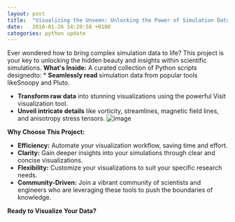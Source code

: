 ```yaml
---
layout: post
title:  "Visualizing the Unseen: Unlocking the Power of Simulation Data"
date:   2016-01-26 14:20:58 +0100
categories: python update
---
```





Ever wondered how to bring complex simulation data to life? This project is your key to unlocking the hidden beauty and insights within scientific simulations. **What's Inside:** A curated collection of Python scripts designedto: * **Seamlessly read** simulation data from popular tools likeSnoopy and Pluto.
* **Transform raw data** into stunning visualizations using the powerful Visit visualization tool.
* **Unveil intricate details** like vorticity, streamlines, magnetic field lines, and anisotropy stress tensors.
![image](https://github.com/user-attachments/assets/10f141c6-8a29-429f-8179-8d3af35d900f)

**Why Choose This Project:**

* **Efficiency:** Automate your visualization workflow, saving time and effort.
* **Clarity:** Gain deeper insights into your simulations through clear and concise visualizations.
* **Flexibility:** Customize your visualizations to suit your specific research needs.
* **Community-Driven:** Join a vibrant community of scientists and engineers who are leveraging these tools to push the boundaries of knowledge.

**Ready to Visualize Your Data?**


